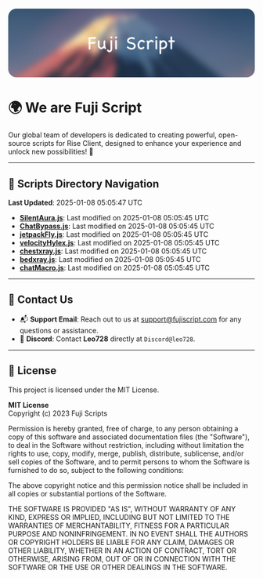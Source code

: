 ![Banner](.github/b.webp)

# 🌍 **We are Fuji Script**

Our global team of developers is dedicated to creating powerful, open-source scripts for Rise Client, designed to enhance your experience and unlock new possibilities! 🌟

---
<!-- SCRIPTS_NAVIGATION_START -->
## 📂 **Scripts Directory Navigation**

**Last Updated**: 2025-01-08 05:05:47 UTC

- **[SilentAura.js](scripts/SilentAura.js)**: Last modified on 2025-01-08 05:05:45 UTC
- **[ChatBypass.js](scripts/ChatBypass.js)**: Last modified on 2025-01-08 05:05:45 UTC
- **[jetpackFly.js](scripts/jetpackFly.js)**: Last modified on 2025-01-08 05:05:45 UTC
- **[velocityHylex.js](scripts/velocityHylex.js)**: Last modified on 2025-01-08 05:05:45 UTC
- **[chestxray.js](scripts/chestxray.js)**: Last modified on 2025-01-08 05:05:45 UTC
- **[bedxray.js](scripts/bedxray.js)**: Last modified on 2025-01-08 05:05:45 UTC
- **[chatMacro.js](scripts/chatMacro.js)**: Last modified on 2025-01-08 05:05:45 UTC

<!-- SCRIPTS_NAVIGATION_END -->

---

## 💬 **Contact Us**  
- 📬 **Support Email**: Reach out to us at [support@fujiscript.com](mailto:support@fujiscript.com) for any questions or assistance.  
- 💬 **Discord**: Contact **Leo728** directly at `Discord@leo728`.

---

## 📜 **License**

This project is licensed under the MIT License.  

**MIT License**  
Copyright (c) 2023 Fuji Scripts  

Permission is hereby granted, free of charge, to any person obtaining a copy of this software and associated documentation files (the "Software"), to deal in the Software without restriction, including without limitation the rights to use, copy, modify, merge, publish, distribute, sublicense, and/or sell copies of the Software, and to permit persons to whom the Software is furnished to do so, subject to the following conditions:  

The above copyright notice and this permission notice shall be included in all copies or substantial portions of the Software.  

THE SOFTWARE IS PROVIDED "AS IS", WITHOUT WARRANTY OF ANY KIND, EXPRESS OR IMPLIED, INCLUDING BUT NOT LIMITED TO THE WARRANTIES OF MERCHANTABILITY, FITNESS FOR A PARTICULAR PURPOSE AND NONINFRINGEMENT. IN NO EVENT SHALL THE AUTHORS OR COPYRIGHT HOLDERS BE LIABLE FOR ANY CLAIM, DAMAGES OR OTHER LIABILITY, WHETHER IN AN ACTION OF CONTRACT, TORT OR OTHERWISE, ARISING FROM, OUT OF OR IN CONNECTION WITH THE SOFTWARE OR THE USE OR OTHER DEALINGS IN THE SOFTWARE.  
